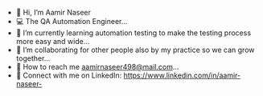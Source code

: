 - 👋 Hi, I’m Aamir Naseer
- :computer: The QA Automation Engineer...
- :book: I’m currently learning automation testing to make the testing process more easy and wide...
- :handshake: I’m collaborating for other people also by my practice so we can grow together...
- :e-mail: How to reach me aamirnaseer498@mail.com...
- :link: Connect with me on LinkedIn: https://www.linkedin.com/in/aamir-naseer-
<!---
aamirnaseer498/aamirnaseer498 is a ✨ special ✨ repository because its `README.md` (this file) appears on your GitHub profile.
You can click the Preview link to take a look at your changes.
--->
